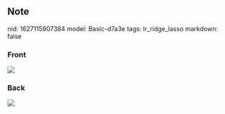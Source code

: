 ## Note
nid: 1627115907384
model: Basic-d7a3e
tags: lr_ridge_lasso
markdown: false

### Front
<img src="paste-8c2d9635ab85140844f70a47e0b0d7575eacbffc.jpg">

### Back
<img src="paste-bda507a5df6e0e87677fd19ed79c70c2baade568.jpg">
